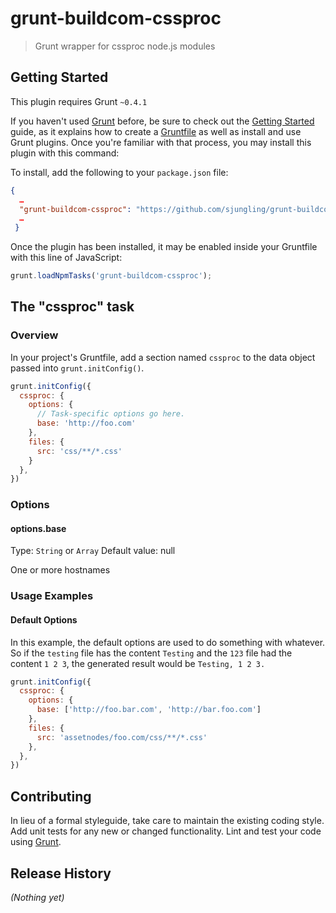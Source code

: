 # grunt-buildcom-cssproc

> Grunt wrapper for cssproc node.js modules

## Getting Started
This plugin requires Grunt `~0.4.1`

If you haven't used [Grunt](http://gruntjs.com/) before, be sure to check out the [Getting Started](http://gruntjs.com/getting-started) guide, as it explains how to create a [Gruntfile](http://gruntjs.com/sample-gruntfile) as well as install and use Grunt plugins. Once you're familiar with that process, you may install this plugin with this command:

To install, add the following to your `package.json` file:
```json
{
  …
  "grunt-buildcom-cssproc": "https://github.com/sjungling/grunt-buildcom-cssproc/tarball/master"
  …
 }
```

Once the plugin has been installed, it may be enabled inside your Gruntfile with this line of JavaScript:

```js
grunt.loadNpmTasks('grunt-buildcom-cssproc');
```

## The "cssproc" task

### Overview
In your project's Gruntfile, add a section named `cssproc` to the data object passed into `grunt.initConfig()`.

```js
grunt.initConfig({
  cssproc: {
    options: {
      // Task-specific options go here.
      base: 'http://foo.com'
    },
    files: {
      src: 'css/**/*.css'
    }
  },
})
```

### Options

#### options.base
Type: `String` or `Array`
Default value: null

One or more hostnames


### Usage Examples

#### Default Options
In this example, the default options are used to do something with whatever. So if the `testing` file has the content `Testing` and the `123` file had the content `1 2 3`, the generated result would be `Testing, 1 2 3.`

```js
grunt.initConfig({
  cssproc: {
    options: {
      base: ['http://foo.bar.com', 'http://bar.foo.com']
    },
    files: {
      src: 'assetnodes/foo.com/css/**/*.css'
    },
  },
})
```

## Contributing
In lieu of a formal styleguide, take care to maintain the existing coding style. Add unit tests for any new or changed functionality. Lint and test your code using [Grunt](http://gruntjs.com/).

## Release History
_(Nothing yet)_
